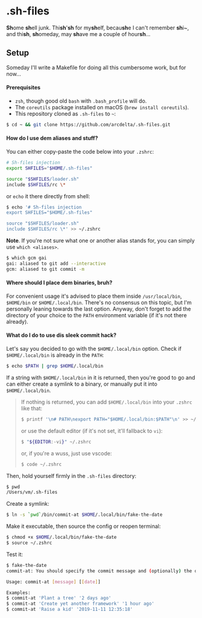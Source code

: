 # .sh-files

**Sh**ome **sh**ell junk. Thi**sh**'**sh** for my**sh**elf, becau**sh**e I can't remember **sh**i~, and thi**sh**, **sh**omeday, may **sh**ave me a couple of hour**sh**...

## Setup

Someday I'll write a Makefile for doing all this cumbersome work, but for now...

#### Prerequisites

- `zsh`, though good old `bash` with `.bash_profile` will do.
- The `coreutils` package installed on macOS (`brew install coreutils`).
- This repository cloned as `.sh-files` to `~`:

```bash
$ cd ~ && git clone https://github.com/arcdelta/.sh-files.git
```

#### How do I use dem aliases and stuff?

You can either copy-paste the code below into your `.zshrc`:

```bash
# Sh-files injection
export SHFILES="$HOME/.sh-files"

source "$SHFILES/loader.sh"
include $SHFILES/rc \*
```

or `echo` it there directly from shell:

```bash
$ echo '# Sh-files injection
export SHFILES="$HOME/.sh-files"

source "$SHFILES/loader.sh"
include $SHFILES/rc \*' >> ~/.zshrc
```

**Note**. If you're not sure what one or another alias stands for, you can simply use `which <aliases>`.

```bash
$ which gcm gai
gai: aliased to git add --interactive
gcm: aliased to git commit -m
```

#### Where should I place dem binaries, bruh?

For convenient usage it's advised to place them inside `/usr/local/bin`, `$HOME/bin` or `$HOME/.local/bin`. There's no consensus on this topic, but I'm personally leaning towards the last option. Anyway, don't forget to add the directory of your choice to the `PATH` environment variable (if it's not there already).

#### What do I do to use dis sleek commit hack?

Let's say you decided to go with the `$HOME/.local/bin` option. Check if `$HOME/.local/bin` is already in the `PATH`:

```bash
$ echo $PATH | grep $HOME/.local/bin
```

If a string with `$HOME/.local/bin` in it is returned, then you're good to go and can either create a symlink to a binary, or manually put it into `$HOME/.local/bin`.

> If nothing is returned, you can add `$HOME/.local/bin` into your `.zshrc` like that:
>
> ```bash
> $ printf '\n# PATH\nexport PATH="$HOME/.local/bin:$PATH"\n' >> ~/.zshrc
> ```
>
> or use the default editor (if it's not set, it'll fallback to `vi`):
>
> ```bash
> $ "${EDITOR:-vi}" ~/.zshrc
> ```
>
> or, if you're a wuss, just use vscode:
>
> ```bash
> $ code ~/.zshrc
> ```

Then, hold yourself firmly in the `.sh-files` directory:

```bash
$ pwd
/Users/vm/.sh-files
```

Create a symlink:

```bash
$ ln -s `pwd`/bin/commit-at $HOME/.local/bin/fake-the-date
```

Make it executable, then source the config or reopen terminal:

```bash
$ chmod +x $HOME/.local/bin/fake-the-date
$ source ~/.zshrc
```

Test it:

```bash
$ fake-the-date
commit-at: You should specify the commit message and (optionally) the date

Usage: commit-at [message] [[date]]

Examples:
$ commit-at 'Plant a tree' '2 days ago'
$ commit-at 'Create yet another framework' '1 hour ago'
$ commit-at 'Raise a kid' '2019-11-11 12:35:18'
```
